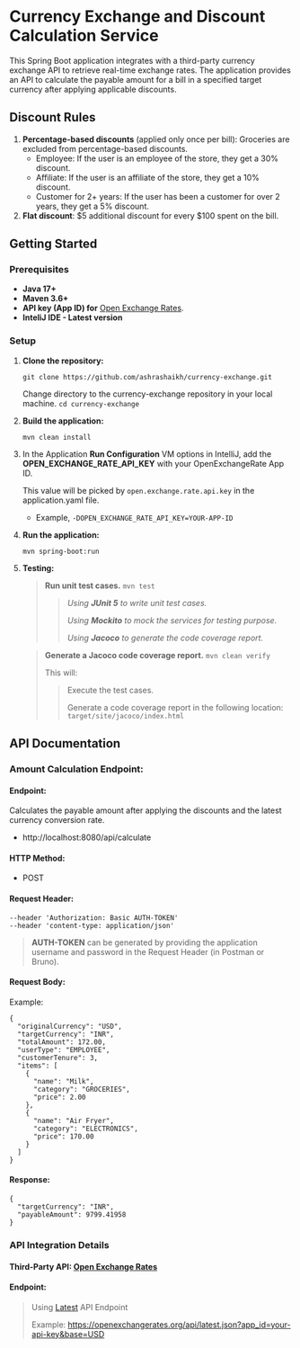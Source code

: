 # Currency Exchange and Discount Calculation Service
This Spring Boot application integrates with a third-party currency exchange API to retrieve
real-time exchange rates. The application provides an API to calculate the payable amount for
a bill in a specified target currency after applying applicable discounts.

## Discount Rules
1. **Percentage-based discounts** (applied only once per bill):
   Groceries are excluded from percentage-based discounts.
   - Employee: If the user is an employee of the store, they get a 30% discount.
   - Affiliate: If the user is an affiliate of the store, they get a 10% discount.
   - Customer for 2+ years: If the user has been a customer for over 2 years, they get a 5% discount.
2. **Flat discount**: $5 additional discount for every $100 spent on the bill.


## Getting Started
### Prerequisites
- **Java 17+**
- **Maven 3.6+**
- **API key (App ID) for** [Open Exchange Rates](https://openexchangerates.org/).
- **InteliJ IDE - Latest version**

### Setup
1. **Clone the repository:**

   `git clone https://github.com/ashrashaikh/currency-exchange.git`

   Change directory to the currency-exchange repository in your local machine. `cd currency-exchange`


2. **Build the application:**

   `mvn clean install`


3. In the Application **Run Configuration** VM options in IntelliJ, add the **OPEN_EXCHANGE_RATE_API_KEY** with your OpenExchangeRate App ID.

   This value will be picked by `open.exchange.rate.api.key` in the application.yaml file.
   - Example, `-DOPEN_EXCHANGE_RATE_API_KEY=YOUR-APP-ID`


4. **Run the application:**

   `mvn spring-boot:run`


5. **Testing:**
   > **Run unit test cases.**
   > `mvn test`
   >>_Using **JUnit 5** to write unit test cases._
   >>
   >>_Using **Mockito** to mock the services for testing purpose._
   >>
   >> _Using **Jacoco** to generate the code coverage report._

   > **Generate a Jacoco code coverage report.**
   > `mvn clean verify`
   >
   > This will:
   >> Execute the test cases.
   >>
   >> Generate a code coverage report in the following location:
   > `target/site/jacoco/index.html`


## API Documentation

### Amount Calculation Endpoint:

#### Endpoint:
Calculates the payable amount after applying the discounts and the latest currency conversion rate.
- http://localhost:8080/api/calculate

#### HTTP Method:
- POST

#### Request Header:
```
--header 'Authorization: Basic AUTH-TOKEN'
--header 'content-type: application/json'
```
> **AUTH-TOKEN** can be generated by providing the application username and password in the Request Header (in Postman or Bruno).

#### Request Body:
Example:
```
{
  "originalCurrency": "USD",
  "targetCurrency": "INR",
  "totalAmount": 172.00,
  "userType": "EMPLOYEE",
  "customerTenure": 3,
  "items": [
    {
      "name": "Milk",
      "category": "GROCERIES",
      "price": 2.00
    },
    {
      "name": "Air Fryer",
      "category": "ELECTRONICS",
      "price": 170.00
    }
  ]
}
```

#### Response:
```
{
  "targetCurrency": "INR",
  "payableAmount": 9799.41958
}
```

### API Integration Details

#### Third-Party API: [Open Exchange Rates](https://openexchangerates.org/)

#### Endpoint:
> Using [Latest](https://docs.openexchangerates.org/reference/latest-json) API Endpoint
>
> Example: https://openexchangerates.org/api/latest.json?app_id=your-api-key&base=USD


